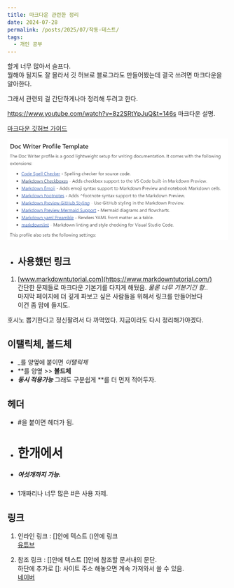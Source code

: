 ```yaml
---
title: 마크다운 관련한 정리
date: 2024-07-28
permalink: /posts/2025/07/작동-테스트/
tags:
  - 개인 공부
---
```

할게 너무 많아서 슬프다.   
뭘해야 될지도 잘 몰라서 깃 허브로 블로그라도 만들어봤는데 결국 쓰려면 마크다운을 알아한다.

그래서  관련되 걸 간단하게나마 정리해 두려고 한다.

https://www.youtube.com/watch?v=8z2SRtYpJuQ&t=146s
마크다운 설명.  

[마크다운 깃허브 가이드](https://docs.github.com/ko/get-started/writing-on-github/getting-started-with-writing-and-formatting-on-github/basic-writing-and-formatting-syntax#ignoring-markdown-formatting)

![익스텐션들](/postPic/24-08-05/image.png)

* ## 사용했던 링크
 1. [www.markdowntutorial.com](https://www.markdowntutorial.com/)  
  간단한 문제들로 마크다운 기본기를 다지게 해뒀음. _물론 너무 기본기긴 함_..  
  마지막 페이지에 더 깊게 파보고 싶은 사람들을 위해서 링크를 만들어놨다  
  이건 좀 맘에 들지도.

호시노 뽑기한다고 정신팔려서 다 까먹었다. 지금이라도 다시 정리해가야겠다.

## 이탤릭체, 볼드체
 * _를 양옆에 붙이면 _이탤릭체_
 * **를 양옆 >> **볼드체**
 * **_동시 적용가능_** 그래도 구분쉽게 **를 더 먼저 적어두자.  

## 헤더
 * #을 붙이면 헤더가 됨.
 * # 한개에서  
 * ##### 여섯개까지 가능. 
 * 1개짜리나 너무 많은 #은 사용 자제.

## 링크
 1. 인라인 링크 : []안에 텍스트 ()안에 링크  
  [유튜브](www.youtube.com)
 
 2. 참조 링크 : []안에 텍스트 []안에 참조할 문서내의 문단.  
 하단에 추가로 []: 사이트 주소 해놓으면 계속 가져와서 쓸 수 있음.    
 [네이버][네이버 포털]

 [네이버 포털]: www.naver.com
  



